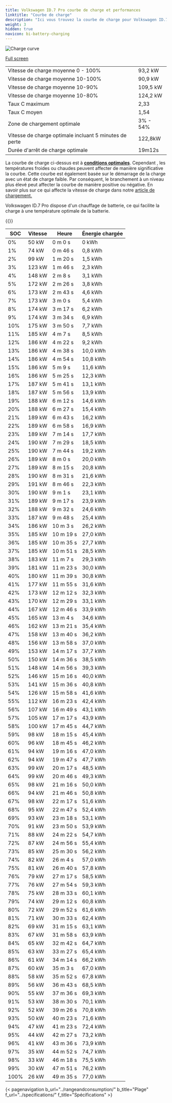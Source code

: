 ```yaml
---
title: Volkswagen ID.7 Pro courbe de charge et performances
linktitle: "Courbe de charge"
description: "Ici vous trouvez la courbe de charge pour Volkswagen ID.7 Pro."
weight: 3
hidden: true
navicon: bi-battery-charging
---
```

<!-- markdownlint-disable MD033 -->
<img src="/images/models/volkswagen/id.7/id.7_pro/chargingcurve.svg" alt="Charge curve" class="img-fluid">

[Full screen](/images/models/volkswagen/id.7/id.7_pro/chargingcurve.svg)


<table class="table table-striped border">
<tbody>
<tr>
<td>Vitesse de charge moyenne 0 - 100%</td><td>93,2 kW</td>
</tr>
<tr>
<td>Vitesse de charge moyenne 10-100%</td><td>90,9 kW</td>
</tr>
<tr>
<td>Vitesse de charge moyenne 10-90%</td><td>109,5 kW</td>
</tr>
<tr>
<td>Vitesse de charge moyenne 10-80%</td><td>124,2 kW</td>
</tr>
<tr>
<td>Taux C maximum</td><td>2,33</td>
</tr>
<tr>
<td>Taux C moyen</td><td>1,54</td>
</tr>
<tr>
<td>Zone de chargement optimale</td><td>3% - 54%</td>
</tr>
<tr>
<td>Vitesse de charge optimale incluant 5 minutes de perte</td><td>122,8kW</td>
</tr>
<tr>
<td>Durée d'arrêt de charge optimale</td><td>19m12s</td>
</tr>
</tbody>
</table>


La courbe de charge ci-dessus est à **[conditions optimales](../../../../../technology/battery/charging/#temperature)**. Cependant , les températures froides ou chaudes peuvent affecter de manière significative la courbe. Cette courbe est également basée sur le démarrage de la charge avec un état de charge faible. Par conséquent, le branchement à un niveau plus élevé peut affecter la courbe de manière positive ou négative. En savoir plus sur ce qui affecte la vitesse de charge dans notre [article de chargement.](../../../../../technology/battery/charging/)


Volkswagen ID.7 Pro dispose d'un chauffage de batterie, ce qui facilite la charge à une température optimale de la batterie.


{{<evkxdisplayaddarticle />}}
<table class="table table-striped border">
<thead>
<tr><th>SOC</th><th>Vitesse</th><th>Heure</th><th>Énergie chargée</th></tr>
</thead>
<tbody>
<tr>
<td>0%</td><td>50 kW</td><td> 0 m 0 s </td><td>0 kWh </td>
</tr>
<tr>
<td>1%</td><td>74 kW</td><td> 0 m 46 s </td><td>0,8 kWh </td>
</tr>
<tr>
<td>2%</td><td>99 kW</td><td> 1 m 20 s </td><td>1,5 kWh </td>
</tr>
<tr>
<td>3%</td><td>123 kW</td><td> 1 m 46 s </td><td>2,3 kWh </td>
</tr>
<tr>
<td>4%</td><td>148 kW</td><td> 2 m 8 s </td><td>3,1 kWh </td>
</tr>
<tr>
<td>5%</td><td>172 kW</td><td> 2 m 26 s </td><td>3,8 kWh </td>
</tr>
<tr>
<td>6%</td><td>173 kW</td><td> 2 m 43 s </td><td>4,6 kWh </td>
</tr>
<tr>
<td>7%</td><td>173 kW</td><td> 3 m 0 s </td><td>5,4 kWh </td>
</tr>
<tr>
<td>8%</td><td>174 kW</td><td> 3 m 17 s </td><td>6,2 kWh </td>
</tr>
<tr>
<td>9%</td><td>174 kW</td><td> 3 m 34 s </td><td>6,9 kWh </td>
</tr>
<tr>
<td>10%</td><td>175 kW</td><td> 3 m 50 s </td><td>7,7 kWh </td>
</tr>
<tr>
<td>11%</td><td>185 kW</td><td> 4 m 7 s </td><td>8,5 kWh </td>
</tr>
<tr>
<td>12%</td><td>186 kW</td><td> 4 m 22 s </td><td>9,2 kWh </td>
</tr>
<tr>
<td>13%</td><td>186 kW</td><td> 4 m 38 s </td><td>10,0 kWh </td>
</tr>
<tr>
<td>14%</td><td>186 kW</td><td> 4 m 54 s </td><td>10,8 kWh </td>
</tr>
<tr>
<td>15%</td><td>186 kW</td><td> 5 m 9 s </td><td>11,6 kWh </td>
</tr>
<tr>
<td>16%</td><td>186 kW</td><td> 5 m 25 s </td><td>12,3 kWh </td>
</tr>
<tr>
<td>17%</td><td>187 kW</td><td> 5 m 41 s </td><td>13,1 kWh </td>
</tr>
<tr>
<td>18%</td><td>187 kW</td><td> 5 m 56 s </td><td>13,9 kWh </td>
</tr>
<tr>
<td>19%</td><td>188 kW</td><td> 6 m 12 s </td><td>14,6 kWh </td>
</tr>
<tr>
<td>20%</td><td>188 kW</td><td> 6 m 27 s </td><td>15,4 kWh </td>
</tr>
<tr>
<td>21%</td><td>189 kW</td><td> 6 m 43 s </td><td>16,2 kWh </td>
</tr>
<tr>
<td>22%</td><td>189 kW</td><td> 6 m 58 s </td><td>16,9 kWh </td>
</tr>
<tr>
<td>23%</td><td>189 kW</td><td> 7 m 14 s </td><td>17,7 kWh </td>
</tr>
<tr>
<td>24%</td><td>190 kW</td><td> 7 m 29 s </td><td>18,5 kWh </td>
</tr>
<tr>
<td>25%</td><td>190 kW</td><td> 7 m 44 s </td><td>19,2 kWh </td>
</tr>
<tr>
<td>26%</td><td>189 kW</td><td> 8 m 0 s </td><td>20,0 kWh </td>
</tr>
<tr>
<td>27%</td><td>189 kW</td><td> 8 m 15 s </td><td>20,8 kWh </td>
</tr>
<tr>
<td>28%</td><td>190 kW</td><td> 8 m 31 s </td><td>21,6 kWh </td>
</tr>
<tr>
<td>29%</td><td>191 kW</td><td> 8 m 46 s </td><td>22,3 kWh </td>
</tr>
<tr>
<td>30%</td><td>190 kW</td><td> 9 m 1 s </td><td>23,1 kWh </td>
</tr>
<tr>
<td>31%</td><td>189 kW</td><td> 9 m 17 s </td><td>23,9 kWh </td>
</tr>
<tr>
<td>32%</td><td>188 kW</td><td> 9 m 32 s </td><td>24,6 kWh </td>
</tr>
<tr>
<td>33%</td><td>187 kW</td><td> 9 m 48 s </td><td>25,4 kWh </td>
</tr>
<tr>
<td>34%</td><td>186 kW</td><td> 10 m 3 s </td><td>26,2 kWh </td>
</tr>
<tr>
<td>35%</td><td>185 kW</td><td> 10 m 19 s </td><td>27,0 kWh </td>
</tr>
<tr>
<td>36%</td><td>185 kW</td><td> 10 m 35 s </td><td>27,7 kWh </td>
</tr>
<tr>
<td>37%</td><td>185 kW</td><td> 10 m 51 s </td><td>28,5 kWh </td>
</tr>
<tr>
<td>38%</td><td>183 kW</td><td> 11 m 7 s </td><td>29,3 kWh </td>
</tr>
<tr>
<td>39%</td><td>181 kW</td><td> 11 m 23 s </td><td>30,0 kWh </td>
</tr>
<tr>
<td>40%</td><td>180 kW</td><td> 11 m 39 s </td><td>30,8 kWh </td>
</tr>
<tr>
<td>41%</td><td>177 kW</td><td> 11 m 55 s </td><td>31,6 kWh </td>
</tr>
<tr>
<td>42%</td><td>173 kW</td><td> 12 m 12 s </td><td>32,3 kWh </td>
</tr>
<tr>
<td>43%</td><td>170 kW</td><td> 12 m 29 s </td><td>33,1 kWh </td>
</tr>
<tr>
<td>44%</td><td>167 kW</td><td> 12 m 46 s </td><td>33,9 kWh </td>
</tr>
<tr>
<td>45%</td><td>165 kW</td><td> 13 m 4 s </td><td>34,6 kWh </td>
</tr>
<tr>
<td>46%</td><td>162 kW</td><td> 13 m 21 s </td><td>35,4 kWh </td>
</tr>
<tr>
<td>47%</td><td>158 kW</td><td> 13 m 40 s </td><td>36,2 kWh </td>
</tr>
<tr>
<td>48%</td><td>156 kW</td><td> 13 m 58 s </td><td>37,0 kWh </td>
</tr>
<tr>
<td>49%</td><td>153 kW</td><td> 14 m 17 s </td><td>37,7 kWh </td>
</tr>
<tr>
<td>50%</td><td>150 kW</td><td> 14 m 36 s </td><td>38,5 kWh </td>
</tr>
<tr>
<td>51%</td><td>148 kW</td><td> 14 m 56 s </td><td>39,3 kWh </td>
</tr>
<tr>
<td>52%</td><td>146 kW</td><td> 15 m 16 s </td><td>40,0 kWh </td>
</tr>
<tr>
<td>53%</td><td>141 kW</td><td> 15 m 36 s </td><td>40,8 kWh </td>
</tr>
<tr>
<td>54%</td><td>126 kW</td><td> 15 m 58 s </td><td>41,6 kWh </td>
</tr>
<tr>
<td>55%</td><td>112 kW</td><td> 16 m 23 s </td><td>42,4 kWh </td>
</tr>
<tr>
<td>56%</td><td>107 kW</td><td> 16 m 49 s </td><td>43,1 kWh </td>
</tr>
<tr>
<td>57%</td><td>105 kW</td><td> 17 m 17 s </td><td>43,9 kWh </td>
</tr>
<tr>
<td>58%</td><td>100 kW</td><td> 17 m 45 s </td><td>44,7 kWh </td>
</tr>
<tr>
<td>59%</td><td>98 kW</td><td> 18 m 15 s </td><td>45,4 kWh </td>
</tr>
<tr>
<td>60%</td><td>96 kW</td><td> 18 m 45 s </td><td>46,2 kWh </td>
</tr>
<tr>
<td>61%</td><td>94 kW</td><td> 19 m 16 s </td><td>47,0 kWh </td>
</tr>
<tr>
<td>62%</td><td>94 kW</td><td> 19 m 47 s </td><td>47,7 kWh </td>
</tr>
<tr>
<td>63%</td><td>99 kW</td><td> 20 m 17 s </td><td>48,5 kWh </td>
</tr>
<tr>
<td>64%</td><td>99 kW</td><td> 20 m 46 s </td><td>49,3 kWh </td>
</tr>
<tr>
<td>65%</td><td>98 kW</td><td> 21 m 16 s </td><td>50,0 kWh </td>
</tr>
<tr>
<td>66%</td><td>94 kW</td><td> 21 m 46 s </td><td>50,8 kWh </td>
</tr>
<tr>
<td>67%</td><td>98 kW</td><td> 22 m 17 s </td><td>51,6 kWh </td>
</tr>
<tr>
<td>68%</td><td>95 kW</td><td> 22 m 47 s </td><td>52,4 kWh </td>
</tr>
<tr>
<td>69%</td><td>93 kW</td><td> 23 m 18 s </td><td>53,1 kWh </td>
</tr>
<tr>
<td>70%</td><td>91 kW</td><td> 23 m 50 s </td><td>53,9 kWh </td>
</tr>
<tr>
<td>71%</td><td>88 kW</td><td> 24 m 22 s </td><td>54,7 kWh </td>
</tr>
<tr>
<td>72%</td><td>87 kW</td><td> 24 m 56 s </td><td>55,4 kWh </td>
</tr>
<tr>
<td>73%</td><td>85 kW</td><td> 25 m 30 s </td><td>56,2 kWh </td>
</tr>
<tr>
<td>74%</td><td>82 kW</td><td> 26 m 4 s </td><td>57,0 kWh </td>
</tr>
<tr>
<td>75%</td><td>81 kW</td><td> 26 m 40 s </td><td>57,8 kWh </td>
</tr>
<tr>
<td>76%</td><td>79 kW</td><td> 27 m 17 s </td><td>58,5 kWh </td>
</tr>
<tr>
<td>77%</td><td>76 kW</td><td> 27 m 54 s </td><td>59,3 kWh </td>
</tr>
<tr>
<td>78%</td><td>75 kW</td><td> 28 m 33 s </td><td>60,1 kWh </td>
</tr>
<tr>
<td>79%</td><td>74 kW</td><td> 29 m 12 s </td><td>60,8 kWh </td>
</tr>
<tr>
<td>80%</td><td>72 kW</td><td> 29 m 52 s </td><td>61,6 kWh </td>
</tr>
<tr>
<td>81%</td><td>71 kW</td><td> 30 m 33 s </td><td>62,4 kWh </td>
</tr>
<tr>
<td>82%</td><td>69 kW</td><td> 31 m 15 s </td><td>63,1 kWh </td>
</tr>
<tr>
<td>83%</td><td>67 kW</td><td> 31 m 58 s </td><td>63,9 kWh </td>
</tr>
<tr>
<td>84%</td><td>65 kW</td><td> 32 m 42 s </td><td>64,7 kWh </td>
</tr>
<tr>
<td>85%</td><td>63 kW</td><td> 33 m 27 s </td><td>65,4 kWh </td>
</tr>
<tr>
<td>86%</td><td>61 kW</td><td> 34 m 14 s </td><td>66,2 kWh </td>
</tr>
<tr>
<td>87%</td><td>60 kW</td><td> 35 m 3 s </td><td>67,0 kWh </td>
</tr>
<tr>
<td>88%</td><td>58 kW</td><td> 35 m 52 s </td><td>67,8 kWh </td>
</tr>
<tr>
<td>89%</td><td>56 kW</td><td> 36 m 43 s </td><td>68,5 kWh </td>
</tr>
<tr>
<td>90%</td><td>55 kW</td><td> 37 m 36 s </td><td>69,3 kWh </td>
</tr>
<tr>
<td>91%</td><td>53 kW</td><td> 38 m 30 s </td><td>70,1 kWh </td>
</tr>
<tr>
<td>92%</td><td>52 kW</td><td> 39 m 26 s </td><td>70,8 kWh </td>
</tr>
<tr>
<td>93%</td><td>50 kW</td><td> 40 m 23 s </td><td>71,6 kWh </td>
</tr>
<tr>
<td>94%</td><td>47 kW</td><td> 41 m 23 s </td><td>72,4 kWh </td>
</tr>
<tr>
<td>95%</td><td>44 kW</td><td> 42 m 27 s </td><td>73,2 kWh </td>
</tr>
<tr>
<td>96%</td><td>41 kW</td><td> 43 m 36 s </td><td>73,9 kWh </td>
</tr>
<tr>
<td>97%</td><td>35 kW</td><td> 44 m 52 s </td><td>74,7 kWh </td>
</tr>
<tr>
<td>98%</td><td>33 kW</td><td> 46 m 18 s </td><td>75,5 kWh </td>
</tr>
<tr>
<td>99%</td><td>30 kW</td><td> 47 m 51 s </td><td>76,2 kWh </td>
</tr>
<tr>
<td>100%</td><td>26 kW</td><td> 49 m 35 s </td><td>77,0 kWh </td>
</tr>
</tbody>
</table>


{< pagenavigation b_url="../rangeandconsumption/" b_title="Plage" f_url="../specifications/" f_title="Spécifications" >}
